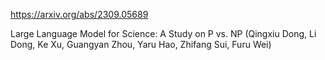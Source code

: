 https://arxiv.org/abs/2309.05689

Large Language Model for Science: A Study on P vs. NP (Qingxiu Dong, Li Dong, Ke Xu, Guangyan Zhou, Yaru Hao, Zhifang Sui, Furu Wei)